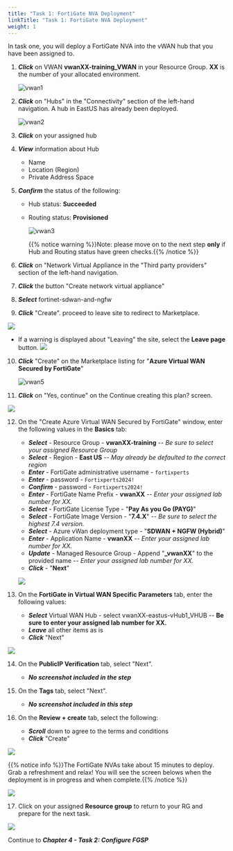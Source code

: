 ```yaml
---
title: "Task 1: FortiGate NVA Deployment"
linkTitle: "Task 1: FortiGate NVA Deployment"
weight: 1
---
```


In task one, you will deploy a FortiGate NVA into the vWAN hub that you have been assigned to.

1. ***Click*** on VWAN **vwanXX-training_VWAN** in your Resource Group. **XX** is the number of your allocated environment.

    ![vwan1](../images/vwan1.jpg)

2. ***Click*** on "Hubs" in the "Connectivity" section of the left-hand navigation. A hub in EastUS has already been deployed.

    ![vwan2](../images/vwan2.jpg)

3. ***Click*** on your assigned hub

4. ***View*** information about Hub

    - Name
    - Location (Region)
    - Private Address Space

5. ***Confirm*** the status of the following:

    - Hub status: **Succeeded**
    - Routing status: **Provisioned**

        ![vwan3](../images/vwan3.jpg)

        {{% notice warning %}}Note: please move on to the next step **only** if Hub and Routing status have green checks.{{% /notice %}}

6. ***Click*** on "Network Virtual Appliance in the "Third party providers" section of the left-hand navigation.
7. ***Click*** the button "Create network virtual appliance"
8. ***Select*** fortinet-sdwan-and-ngfw
9. ***Click*** "Create". proceed to leave site to redirect to Marketplace.

![](../images/vwan4.jpg)

- If a warning is displayed about "Leaving" the site, select the **Leave page** button.
        ![](../images/4_1-fortigate-deployment-2.PNG)

10. ***Click*** "Create" on the Marketplace listing for "**Azure Virtual WAN Secured by FortiGate**"

    ![vwan5](../images/vwan5.jpg)

11. ***Click*** on "Yes, continue" on the Continue creating this plan? screen.

![](../images/4_1-fortigate-deployment-4.PNG)

12. On the "Create Azure Virtual WAN Secured by FortiGate" window, enter the following values in the **Basics** tab:

    - ***Select*** - Resource Group - **vwanXX-training** -- *Be sure to select your assigned Resource Group*
    - ***Select*** - Region - **East US** -- *May already be defaulted to the correct region*
    - ***Enter*** - FortiGate administrative username - ```fortixperts```
    - ***Enter*** - password - ```Fortixperts2024!```
    - ***Confirm*** - password - ```Fortixperts2024!```
    - ***Enter*** - FortiGate Name Prefix - **vwanXX** -- *Enter your assigned lab number for XX.*
    - ***Select*** - FortiGate License Type - "**Pay As you Go (PAYG)**"
    - ***Select*** - FortiGate Image Version - "**7.4.X**" -- *Be sure to select the highest 7.4 version.*
    - ***Select*** - Azure vWan deployment type - "**SDWAN + NGFW (Hybrid)**"
    - ***Enter*** - Application Name - **vwanXX** -- *Enter your assigned lab number for XX.*
    - ***Update*** - Managed Resource Group - Append "**_vwanXX**" to the provided name -- *Enter your assigned lab number for XX.*
    - ***Click*** - "**Next**"

    ![](../images/4_1-fortigate-deployment-3.PNG)

13. On the **FortiGate in Virtual WAN Specific Parameters** tab, enter the following values:

    - ***Select*** Virtual WAN Hub - select vwanXX-eastus-vHub1_VHUB -- **Be sure to enter your assigned lab number for XX.**
    - ***Leave*** all other items as is
    - ***Click*** "Next"

![](../images/4_1-fortigate-deployment-5.PNG)

14. On the **PublicIP Verification** tab, select "Next".

    - ***No screenshot included in the step***

15. On the **Tags** tab, select "Next".

    - ***No screenshot included in this step***

16. On the **Review + create** tab, select the following:

    - ***Scroll*** down to agree to the terms and conditions
    - ***Click*** "Create"

![](../images/4_1-fortigate-deployment-7.PNG)


{{% notice info %}}The FortiGate NVAs take about 15 minutes to deploy. Grab a refreshment and relax! You will see the screen belows when the deployment is in progress and when complete.{{% /notice %}}


![](../images/4_1-fortigate-deployment-8.PNG)


17. Click on your assigned **Resource group** to return to your RG and prepare for the next task.

![](../images/4_1-fortigate-deployment-9.PNG)


Continue to ***Chapter 4 - Task 2: Configure FGSP***
